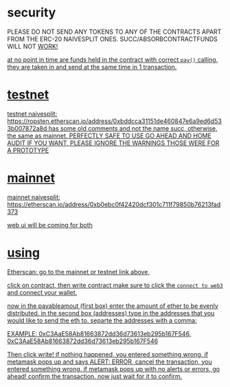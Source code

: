 
# security
PLEASE DO NOT SEND ANY TOKENS TO ANY OF THE CONTRACTS APART FROM THE ERC-20 NAIVESPLIT ONES. SUCC/ABSORBCONTRACTFUNDS WILL </u> NOT <u/> WORK!

at no point in time are funds held in the contract with correct `pay()` calling. they are taken in and send at the same time in 1 transaction.

# testnet
testnet naivesplit: https://ropsten.etherscan.io/address/0xbddcca31151de460847e6a9ed6d533b007872a8d
has some old comments and not the name succ, otherwise, the same as mainnet.
PERFECTLY SAFE TO USE GO AHEAD AND HOME AUDIT IF YOU WANT, PLEASE IGNORE THE WARNINGS THOSE WERE FOR A PROTOTYPE

# mainnet
mainnet naivesplit: https://etherscan.io/address/0xb0ebc0f42420dcf301c711f79850b76213fad373


web ui will be coming for both


# using

Etherscan: go to the mainnet or testnet link above,

click on contract, then write contract
make sure to click the ```connect to web3``` and connect your wallet.

now in the payableamout (first box) enter the amount of ether to be evenly distributed.
in the second box (addresses) type in the addresses that you would like to send the eth to. separte the addresses with a comma:

EXAMPLE: 0xC3AaE58Ab81663872dd36d73613eb295b167F546, 0xC3AaE58Ab81663872dd36d73613eb295b167F546

Then click write! if nothing happened, you entered something wrong. if metamask pops up and says ALERT: ERROR, cancel the transaction, you entered something wrong. if metamask pops up with no alerts or errors, go ahead! confirm the transaction. now just wait for it to confirm.

